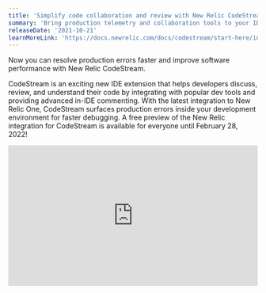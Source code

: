 ```yaml
---
title: 'Simplify code collaboration and review with New Relic CodeStream'
summary: 'Bring production telemetry and collaboration tools to your IDE' 
releaseDate: '2021-10-21'
learnMoreLink: 'https://docs.newrelic.com/docs/codestream/start-here/install-codestream/'
---
```

Now you can resolve production errors faster and improve software performance with New Relic CodeStream. 

CodeStream is an exciting new IDE extension that helps developers discuss, review, and understand their code by integrating with popular dev tools and providing advanced in-IDE commenting. With the latest integration to New Relic One, CodeStream surfaces production errors inside your development environment for faster debugging. A free preview of the New Relic integration for CodeStream is available for everyone until February 28, 2022!

<div class="wistia_responsive_padding" style="padding:56.25% 0 0 0;position:relative;"><div class="wistia_responsive_wrapper" style="height:100%;left:0;position:absolute;top:0;width:100%;"><iframe src="https://fast.wistia.net/embed/iframe/633b04z5h1?videoFoam=true" title="errors_open_in_ide v2 Video" allow="autoplay; fullscreen" allowtransparency="true" frameborder="0" scrolling="no" class="wistia_embed" name="wistia_embed" allowfullscreen msallowfullscreen width="100%" height="100%"></iframe></div></div>
<script src="https://fast.wistia.net/assets/external/E-v1.js" async></script>
